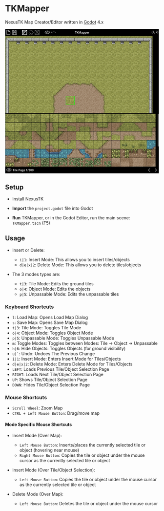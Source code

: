 # TKMapper

NexusTK Map Creator/Editor written in [Godot](https://godotengine.org/) 4.x

![TKMapper](./tkmapper.png)

## Setup

* Install NexusTK

* **Import** the `project.godot` file into Godot

* **Run** TKMapper, or in the Godot Editor, run the main scene: `TKMapper.tscn` (F5)

## Usage

* Insert or Delete:
    * ` i|1 `: Insert Mode: This allows you to insert tiles/objects
    * ` d|e|x|2 `: Delete Mode: This allows you to delete tiles/objects

* The 3 modes types are:
    * ` t|3 `: Tile Mode: Edits the ground tiles
    * ` o|4 `: Object Mode: Edits the objects
    * ` p|5 `: Unpassable Mode: Edits the unpassable tiles

### Keyboard Shortcuts

* ` l `: Load Map: Opens Load Map Dialog
* ` s `: Save Map: Opens Save Map Dialog
* ` t|3 `: Tile Mode: Toggles Tile Mode
* ` o|4 `: Object Mode: Toggles Object Mode
* ` p|5 `: Unpassable Mode: Toggles Unpassable Mode
* ` m `: Toggle Modes: Toggles between Modes: Tile -> Object -> Unpassable
* ` h|6 `: Hide Objects: Toggles Objects (for ground visibility)
* `` u|` ``: Undo: Undoes The Previous Change
* ` i|1 `: Insert Mode: Enters Insert Mode for Tiles/Objects
* ` d|e|x|2 `: Delete Mode: Enters Delete Mode for Tiles/Objects
* ` LEFT `: Loads Previous Tile/Object Selection Page
* ` RIGHT `: Loads Next Tile/Object Selection Page
* ` UP `: Shows Tile/Object Selection Page
* ` DOWN `: Hides Tile/Object Selection Page

### Mouse Shortcuts

* ` Scroll Wheel `: Zoom Map
* ` CTRL + Left Mouse Button `: Drag/move map

#### Mode Specific Mouse Shortcuts

* Insert Mode (Over Map):
    * ` Left Mouse Button `: Inserts/places the currently selected tile or object
    (hovering near mouse)
    * ` Right Mouse Button `: Copies the tile or object under the mouse cursor as
    the currently selected tile or object

* Insert Mode (Over Tile/Object Selection):
    * ` Left Mouse Button `: Copies the tile or object under the mouse cursor as the
    currently selected tile or object

* Delete Mode (Over Map):
    * ` Left Mouse Button `: Deletes the tile or object under the mouse cursor
